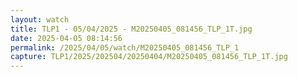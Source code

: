 ```yaml
---
layout: watch
title: TLP1 - 05/04/2025 - M20250405_081456_TLP_1T.jpg
date: 2025-04-05 08:14:56
permalink: /2025/04/05/watch/M20250405_081456_TLP_1
capture: TLP1/2025/202504/20250404/M20250405_081456_TLP_1T.jpg
---
```

